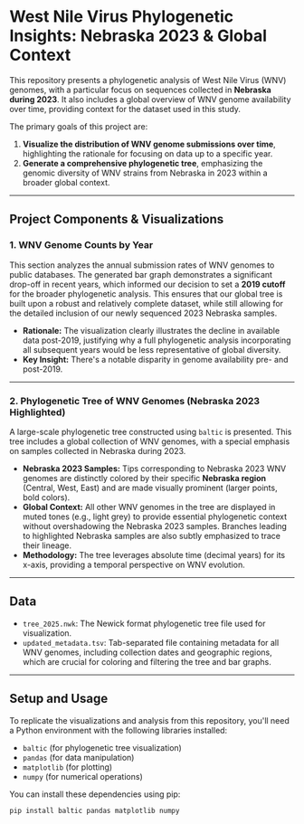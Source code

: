 # West Nile Virus Phylogenetic Insights: Nebraska 2023 & Global Context

This repository presents a phylogenetic analysis of West Nile Virus (WNV) genomes, with a particular focus on sequences collected in **Nebraska during 2023**. It also includes a global overview of WNV genome availability over time, providing context for the dataset used in this study.

The primary goals of this project are:
1.  **Visualize the distribution of WNV genome submissions over time**, highlighting the rationale for focusing on data up to a specific year.
2.  **Generate a comprehensive phylogenetic tree**, emphasizing the genomic diversity of WNV strains from Nebraska in 2023 within a broader global context.

---

## Project Components & Visualizations

### 1. WNV Genome Counts by Year

This section analyzes the annual submission rates of WNV genomes to public databases. The generated bar graph demonstrates a significant drop-off in recent years, which informed our decision to set a **2019 cutoff** for the broader phylogenetic analysis. This ensures that our global tree is built upon a robust and relatively complete dataset, while still allowing for the detailed inclusion of our newly sequenced 2023 Nebraska samples.

* **Rationale:** The visualization clearly illustrates the decline in available data post-2019, justifying why a full phylogenetic analysis incorporating all subsequent years would be less representative of global diversity.
* **Key Insight:** There's a notable disparity in genome availability pre- and post-2019.

---

### 2. Phylogenetic Tree of WNV Genomes (Nebraska 2023 Highlighted)

A large-scale phylogenetic tree constructed using `baltic` is presented. This tree includes a global collection of WNV genomes, with a special emphasis on samples collected in Nebraska during 2023.

* **Nebraska 2023 Samples:** Tips corresponding to Nebraska 2023 WNV genomes are distinctly colored by their specific **Nebraska region** (Central, West, East) and are made visually prominent (larger points, bold colors).
* **Global Context:** All other WNV genomes in the tree are displayed in muted tones (e.g., light grey) to provide essential phylogenetic context without overshadowing the Nebraska 2023 samples. Branches leading to highlighted Nebraska samples are also subtly emphasized to trace their lineage.
* **Methodology:** The tree leverages absolute time (decimal years) for its x-axis, providing a temporal perspective on WNV evolution.

---

## Data

* `tree_2025.nwk`: The Newick format phylogenetic tree file used for visualization.
* `updated_metadata.tsv`: Tab-separated file containing metadata for all WNV genomes, including collection dates and geographic regions, which are crucial for coloring and filtering the tree and bar graphs.

---

## Setup and Usage

To replicate the visualizations and analysis from this repository, you'll need a Python environment with the following libraries installed:

* `baltic` (for phylogenetic tree visualization)
* `pandas` (for data manipulation)
* `matplotlib` (for plotting)
* `numpy` (for numerical operations)

You can install these dependencies using pip:

```bash
pip install baltic pandas matplotlib numpy
